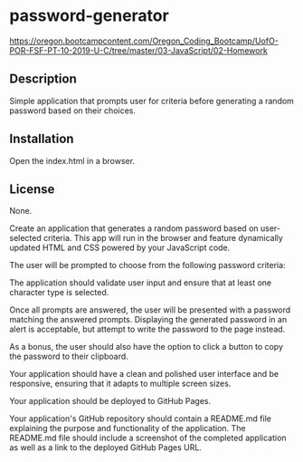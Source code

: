 # password-generator

https://oregon.bootcampcontent.com/Oregon_Coding_Bootcamp/UofO-POR-FSF-PT-10-2019-U-C/tree/master/03-JavaScript/02-Homework

## Description

Simple application that prompts user for criteria before generating a random password based on their choices.

## Installation

Open the index.html in a browser.

## License

None.

Create an application that generates a random password based on user-selected criteria. This app will run in the browser and feature dynamically updated HTML and CSS powered by your JavaScript code.

The user will be prompted to choose from the following password criteria:

The application should validate user input and ensure that at least one character type is selected.

Once all prompts are answered, the user will be presented with a password matching the answered prompts. Displaying the generated password in an alert is acceptable, but attempt to write the password to the page instead.

As a bonus, the user should also have the option to click a button to copy the password to their clipboard.

Your application should have a clean and polished user interface and be responsive, ensuring that it adapts to multiple screen sizes.

Your application should be deployed to GitHub Pages.

Your application's GitHub repository should contain a README.md file explaining the purpose and functionality of the application. The README.md file should include a screenshot of the completed application as well as a link to the deployed GitHub Pages URL.
